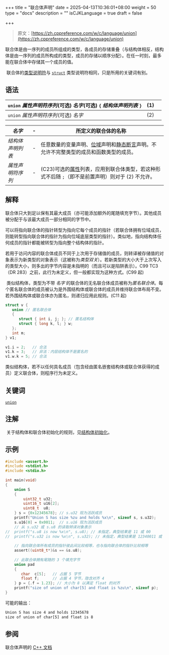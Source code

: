 +++
title = "联合体声明"
date = 2025-04-13T10:36:01+08:00
weight = 50
type = "docs"
description = ""
isCJKLanguage = true
draft = false

+++

> 原文：[https://zh.cppreference.com/w/c/language/union](https://zh.cppreference.com/w/c/language/union)

​	联合体是由一序列的成员所组成的类型，各成员的存储重叠（与结构体相反，结构体是由一序列的成员所构成的类型，成员的存储以顺序分配）。在任一时刻，最多能在联合体中存储其一个成员的值。

​	联合体的[类型说明符](https://zh.cppreference.com/w/c/language/declarations)与 [`struct`](https://zh.cppreference.com/w/c/language/struct) 类型说明符相同，只是所用的关键词有别。

## 语法

| `union` *属性声明符序列* ﻿(可选) *名字* ﻿(可选) `{` *结构体声明列表* `}` | (1)  |      |
| ------------------------------------------------------------ | ---- | ---- |
| `union` *属性声明符序列* ﻿(可选) *名字*                       | (2)  |      |

| *名字*           | -    | 所定义的联合体的名称                                         |
| ---------------- | ---- | ------------------------------------------------------------ |
| *结构体声明列表* | -    | 任意数量的变量声明、[位域](https://zh.cppreference.com/w/c/language/bit_field)声明和[静态断言](https://zh.cppreference.com/w/c/language/_Static_assert)声明。不允许不完整类型的成员和函数类型的成员。 |
| *属性声明符序列* | -    | (C23)可选的[属性](https://zh.cppreference.com/w/c/language/attributes)列表，应用到联合体类型，若这种形式不后随 `;`（即不是前置声明）则对于 (2) 不允许。 |

## 解释

​	联合体只大到足以保有其最大成员（亦可能添加额外的尾随填充字节）。其他成员被分配于与该最大成员一部分相同的字节中。

​	可以将指向联合体的指针转型为指向它每个成员的指针（若联合体拥有位域成员，则能转型指向联合体的指针为指向位域底层类型的指针）。类似地，指向结构体任何成员的指针都能被转型为指向整个结构体的指针。

​	若用于访问内容的联合体成员不同于上次用于存储值的成员，则转译被存储值的对象表示为新类型的对象表示（这被称为*类型双关*）。若新类型的大小大于上次写入的类型大小，则多出的字节内容是未指明的（而且可以是陷阱表示）。C99 TC3（DR 283）之前，此行为未定义，但一般都实现为这种方式。(C99 起)

​	类似结构体，类型为不带 *名字* 的联合体的无名联合体成员被称为*匿名联合体*。每个匿名联合体的成员被认为是外围结构体或联合体的成员并维持联合体布局不变。若外围结构体或联合体亦为匿名，则递归应用此规则。(C11 起)

```c
struct v {
   union // 匿名联合体
   {
      struct { int i, j; }; // 匿名结构体
      struct { long k, l; } w;
   };
   int m;
} v1;
 
v1.i = 2;   // 合法
v1.k = 3;   // 非法：内层结构体不是匿名的
v1.w.k = 5; // 合法
```

​	类似结构体，若不以任何具名成员（包含经由匿名嵌套结构体或联合体获得的成员）定义联合体，则程序行为未定义。

## 关键词

[`union`](https://zh.cppreference.com/w/c/keyword/union)

## 注解

​	关于结构体和联合体初始化的规则，见[结构体初始化](https://zh.cppreference.com/w/c/language/struct_initialization)。

## 示例

```c
#include <assert.h>
#include <stdint.h>
#include <stdio.h>
 
int main(void)
{
    union S
    {
        uint32_t u32;
        uint16_t u16[2];
        uint8_t  u8;
    } s = {0x12345678}; // s.u32 现为活跃成员
    printf("Union S has size %zu and holds %x\n", sizeof s, s.u32);
    s.u16[0] = 0x0011;  // s.u16 现为活跃成员
    // 从 s.u32 或 s.u8 的读取转译对象表示
//  printf("s.u8 is now %x\n", s.u8); // 未指定，典型结果是 11 或 00
//  printf("s.u32 is now %x\n", s.u32); // 未指定，典型结果是 12340011 或 00115678
 
    // 指向联合体所有成员的指针彼此间比较相等，也与指向联合体的指针比较相等
    assert((uint8_t*)&s == &s.u8);
 
    // 此联合体拥有尾随的 3 个填充字节
    union pad
    {
       char  c[5];   // 占据 5 字节
       float f;      // 占据 4 字节，隐含对齐 4
    } p = {.f = 1.23}; // 大小为 8 以满足 float 的对齐
    printf("size of union of char[5] and float is %zu\n", sizeof p);
}
```

可能的输出：

```txt
Union S has size 4 and holds 12345678
size of union of char[5] and float is 8
```

## 参阅

联合体声明的 [C++ 文档](https://zh.cppreference.com/w/cpp/language/union)